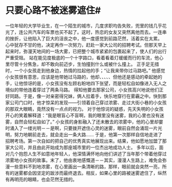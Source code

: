 # 只要心路不被迷雾遮住#
一位年轻的大学毕业生，在一个陌生的城市，几度求职均告失败，兜里的钱几乎花光了，连公共汽车的车票也买不起了。这时，热恋的女友又突然离他而去。一连串的挫折，让他陷入了巨大的沮丧之中，他一度感觉到前路茫然，活着实在太累。
心中犹存不甘的他，决定再作一次努力，赶赴一家大公司的招聘考试。但那天早上起来时，弥漫天地间的一场大雾，已把整个城市紧紧的包裹起来了，使人们的出行严重受阻。  站在能见度极底的一个十字路口，看着看着灯缓缓而行的车流，他心里尽管十分焦急，却不敢向前迈步，生怕撞到什么或被什么撞上。
正手足无措时，一个小女孩走到他身边，热情的拉起他的手；“让我来带你过马路吧。”  他感觉小女孩很有意思，应该是他带她过马路的，他却、、、、、但他还是感动的牵起她的手，让他惊讶的是，小女孩没有左顾右盼地四下张望，而是轻松自如像进入无人之境似的带他连着穿过了两条马路。
得知他要去那家公司，小女孩高兴地说他们正好同路。于是，像一对亲密得兄妹，俩人拉着手，快乐地穿行在雾靏之中。快到那家公司门口时，他才惊呆的发现——引领着自己穿过浓雾、走过大街小巷的小女孩的那双大眼睛，竟然没有一点点的视力。  对于他惊诧的疑惑，先天失明的小女孩开心的笑着解释道：“我是眼盲心不盲啊，我的眼里没有迷雾，我的心里也没有迷雾，自然会轻松自如了。”
小女孩的身影融入了还未散去的浓雾中，他的心里却霎时涌入了一缕光明－－是啊，只要拨开遮住心灵的迷雾，眼前自然会涌现一片光明，努力地朝前走去，就会走出一条大路......  于是，他第一次那样自信地走进了招聘考场。第一次自如的把自己的优秀真实地展现出来。结果，他如愿地加盟了那家大公司，并且由此开始成为那座城市里的一位杰出地成功人士。
多年以后，面对几个抱怨人生不如意地年轻人，他深情满怀地向他们讲述了当年那个带着他穿过浓雾地小女孩的故事。末了，他由衷地感慨道－－其实，漫漫人生路上，难免会弥漫一些意料不到地浓雾，在心里画出一条清晰的路，那样，眼前就会突然一亮，所有的迷雾都会因坚定的跋涉而最终退去。相反，如果心里的路被迷雾遮住了，纵然有再明亮的眼睛，也会茫然无措的。
  